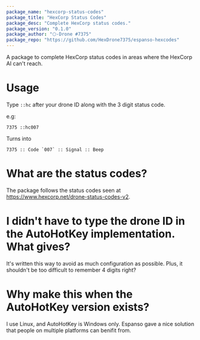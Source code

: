 ```yaml
---
package_name: "hexcorp-status-codes"
package_title: "HexCorp Status Codes"
package_desc: "Complete HexCorp status codes."
package_version: "0.1.0"
package_author: "⬡-Drone #7375"
package_repo: "https://github.com/HexDrone7375/espanso-hexcodes"
---
```

A package to complete HexCorp status codes in areas where the HexCorp AI can't
reach.

# Usage

Type `::hc` after your drone ID along with the 3 digit status code.

e.g:

```7375 ::hc007```

Turns into

```7375 :: Code `007` :: Signal :: Beep```

# What are the status codes?

The package follows the status codes seen at
https://www.hexcorp.net/drone-status-codes-v2.

# I didn't have to type the drone ID in the AutoHotKey implementation. What gives?

It's written this way to avoid as much configuration as possible. Plus, it
shouldn't be too difficult to remember 4 digits right?

# Why make this when the AutoHotKey version exists?

I use Linux, and AutoHotKey is Windows only. Espanso gave a nice solution that
people on multiple platforms can benifit from.
